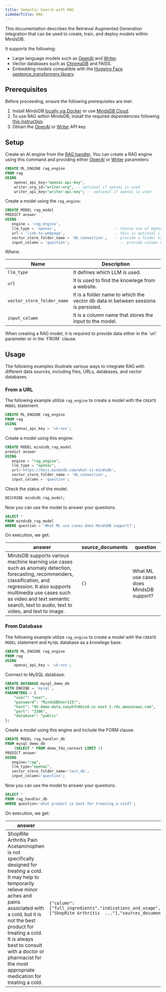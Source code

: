 ```yaml
---
title: Semantic Search with RAG
sidebarTitle: RAG
---
```


This documentation describes the Retrieval Augmented Generation integration that can be used to create, train, and deploy models within MindsDB.

It supports the following:

* Large language models such as [OpenAI](/integrations/ai-engines/openai) and [Writer](https://github.com/mindsdb/mindsdb/tree/staging/mindsdb/integrations/handlers/writer_handler#readme).
* Vector databases such as [ChromaDB](/integrations/vector-db-integrations/chromadb) and FAISS.
* Embedding models compatible with the [Hugging Face sentence_transformers library](https://huggingface.co/sentence-transformers).

## Prerequisites

Before proceeding, ensure the following prerequisites are met:

1. Install MindsDB [locally via Docker](https://docs.mindsdb.com/setup/self-hosted/docker) or use [MindsDB Cloud](https://cloud.mindsdb.com/).
2. To use RAG within MindsDB, install the required dependencies following [this instruction](/setup/self-hosted/docker#install-dependencies).
3. Obtain the [OpenAI](https://help.openai.com/en/articles/4936850-where-do-i-find-my-openai-api-key) or [Writer](https://dev.writer.com/docs/quickstart#step-1-obtain-your-api-keys) API key. 

## Setup

Create an AI engine from the [RAG handler](https://github.com/mindsdb/mindsdb/tree/staging/mindsdb/integrations/handlers/rag_handler).
You can create a RAG engine using this command and providing either [OpenAI](/integrations/ai-engines/openai) or [Writer](https://github.com/mindsdb/mindsdb/tree/staging/mindsdb/integrations/handlers/writer_handler#readme) parameters:

```sql
CREATE ML_ENGINE rag_engine
FROM rag
USING
    openai_api_key="openai-api-key", 
    writer_org_id="writer-org", -- optional if openai is used
    writer_api_key="writer-api-key"; -- optional if openai is used
```

Create a model using the `rag_engine`:

```sql
CREATE MODEL rag_model
PREDICT answer
USING
   engine = 'rag_engine',
   llm_type = 'openai',                          -- choose one of OpenAI or Writer
   url = 'link-to-webpage',                      -- this is optional if the FROM cluse is provided
   vector_store_folder_name = 'db_connection',   -- provide a folder name that will/stores vector db data
   input_column = 'question';                       -- provide column name that stores the input to the model
```

Where:

| Name                       | Description                                                 |
|----------------------------|-------------------------------------------------------------|
| `llm_type`                 | It defines which LLM is used.                               |
| `url`                      | It is used to find the knowlege from a website.         |
| `vector_store_folder_name` | It is a folder name to which the vector db data in between sessions is persisted. |
| `input_column`             | It is a column name that stores the input to the model. |

<Info>
When creating a RAG model, it is required to provide data either in the `url` parameter or in the `FROM` clause.
</Info>

## Usage

The following examples illustrate various ways to integrate RAG with different data sources, including files, URLs, databases, and vector databases.

### From a URL

The following example utilize `rag_engine` to create a model with the `CREATE MODEL` statement.

```sql
CREATE ML_ENGINE rag_engine
FROM rag
USING
    openai_api_key = 'sk-xxx';
```

Create a model using this engine:

```sql
CREATE MODEL mindsdb_rag_model
predict answer
USING
   engine = "rag_engine",
   llm_type = "openai",
   url='https://docs.mindsdb.com/what-is-mindsdb',
   vector_store_folder_name = 'db_connection',
   input_column = 'question'; 
```

Check the status of the model.

```sql
DESCRIBE mindsdb_rag_model;
```

Now you can use the model to answer your questions.

```sql
SELECT *
FROM mindsdb_rag_model
WHERE question = 'What ML use cases does MindsDB support?';
```

On execution, we get:


| answer                                                                                                                                                                                       | source_documents | question                                |
|----------------------------------------------------------------------------------------------------------------------------------------------------------------------------------------------|------------------|-----------------------------------------|
|   MindsDB supports various machine learning use cases such as anomaly detection, forecasting, recommenders, classification, and regression. It also supports multimedia use cases such as video and text semantic search, text to audio, text to video, and text to image. | `{} `              | What ML use cases does MindsDB support? |


### From Database

The following example utilize `rag_engine` to create a model with the `CREATE MODEL` statement and `MySQL` database as a knowlege base.


```sql
CREATE ML_ENGINE rag_engine
FROM rag
USING
    openai_api_key = 'sk-xxx';
```

Connect to MySQL database:

```sql
CREATE DATABASE mysql_demo_db
WITH ENGINE = 'mysql',
PARAMETERS = {
    "user": "user",
    "password": "MindsDBUser123!",
    "host": "db-demo-data.cwoyhfn6bzs0.us-east-1.rds.amazonaws.com",
    "port": "3306",
    "database": "public"
};
```

Create a model using this engine and include the FORM clause:

```sql
CREATE MODEL rag_handler_db
FROM mysql_demo_db 
    (SELECT * FROM demo_fda_context LIMIT 2)
PREDICT answer
USING
   engine="rag",
   llm_type="openai",
   vector_store_folder_name='test_db',
   input_column='question';
```

Now you can use the model to answer your questions.

```sql
SELECT *
FROM rag_handler_db
WHERE question='what product is best for treating a cold?';
```

On execution, we get:

| answer                                                                                                                                                                                       | source_documents | question                                |
|----------------------------------------------------------------------------------------------------------------------------------------------------------------------------------------------|------------------|-----------------------------------------|
|   ShopRite Arthritis Pain Acetaminophen is not specifically designed for treating a cold. It may help to temporarily relieve minor aches and pains associated with a cold, but it is not the best product for treating a cold. It is always best to consult with a doctor or pharmacist for the most appropriate medication for treating a cold. | `{"column":["full_ingredients","indications_and_usage","intended_purpose_of_product","active_ingredient"],"sources_content":["ShopRite Arthritis  ..."],"sources_document":["dataframe"],"sources_row":[1,1,1,1]}`   | what product is best for treating a cold? |

